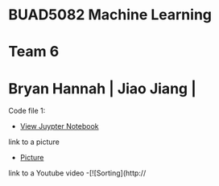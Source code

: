 
# BUAD5082 Machine Learning 
# Team 6
# Bryan Hannah | Jiao Jiang |

Code file 1:
  - [View Juypter Notebook](ipynb.html)

link to a picture
  - [Picture](myPic.jpg)

link to a Youtube video
  -[![Sorting](http://
